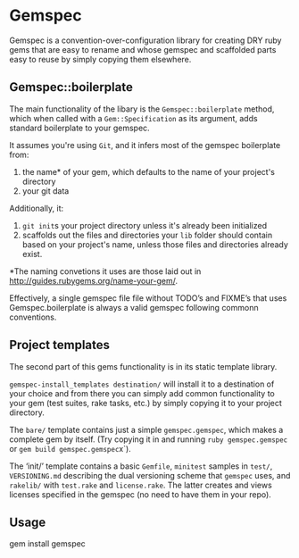 # Gemspec

Gemspec is a convention-over-configuration library for creating DRY ruby gems that are easy to rename
and whose gemspec and scaffolded parts easy to reuse by simply copying them elsewhere.

## Gemspec::boilerplate
The main functionality of the libary is the `Gemspec::boilerplate` method, which when called with a `Gem::Specification`
as its argument, adds standard boilerplate to your gemspec.

It assumes you're using `Git`, and it infers most of the gemspec boilerplate from:

1) the name\* of your gem, which defaults to the name of your project's directory
2) your git data

Additionally, it:

1) `git init`s your project directory unless it's already been initialized
2) scaffolds out the files and directories your `lib` folder should contain based on your project's name,
  unless those files and directories already exist.

\*The naming convetions it uses are those laid out in http://guides.rubygems.org/name-your-gem/.

Effectively, a single gemspec file file without TODO’s and FIXME’s that uses  Gemspec.boilerplate is always a valid gemspec following commonn conventions.

## Project templates
The second part of this gems functionality is in its static template library.

`gemspec-install_templates destination/`
will install it to a destination of your choice and from there you can simply add common functionality to your gem (test suites, rake tasks, etc.)
by simply copying it to your project directory.

The `bare/` template contains just a simple `gemspec.gemspec`, which makes a complete gem by itself.
(Try copying it in and running `ruby gemspec.gemspec` or `gem build gemspec.gemspec`x`).

The ‘init/’ template contains a basic `Gemfile`, `minitest` samples in `test/`, `VERSIONING.md` describing the 
dual versioning scheme that `gemspec` uses, and `rakelib/` with `test.rake` and `license.rake`.
The latter creates and views licenses specified in the gemspec (no need to have them in your repo).

## Usage

  gem install gemspec

